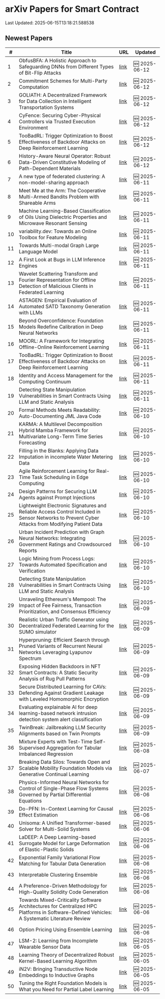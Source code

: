 # arXiv Papers for Smart Contract

Last Updated: 2025-06-15T13:18:21.588538

## Newest Papers

|\#|Title|URL|Updated|
|---|---|---|---|
|1|ObfusBFA: A Holistic Approach to Safeguarding DNNs from Different Types of Bit-Flip Attacks|[link](http://arxiv.org/abs/2506.10744v1)|🆕 2025-06-12|
|2|Commitment Schemes for Multi-Party Computation|[link](http://arxiv.org/abs/2506.10721v1)|🆕 2025-06-12|
|3|GOLIATH: A Decentralized Framework for Data Collection in Intelligent Transportation Systems|[link](http://arxiv.org/abs/2506.10665v1)|🆕 2025-06-12|
|4|CyFence: Securing Cyber-Physical Controllers via Trusted Execution Environment|[link](http://arxiv.org/abs/2506.10638v1)|🆕 2025-06-12|
|5|TooBadRL: Trigger Optimization to Boost Effectiveness of Backdoor Attacks on Deep Reinforcement Learning|[link](http://arxiv.org/abs/2506.09562v2)|🆕 2025-06-12|
|6|History-Aware Neural Operator: Robust Data-Driven Constitutive Modeling of Path-Dependent Materials|[link](http://arxiv.org/abs/2506.10352v1)|🆕 2025-06-12|
|7|A new type of federated clustering: A non-model-sharing approach|[link](http://arxiv.org/abs/2506.10244v1)|🆕 2025-06-11|
|8|Meet Me at the Arm: The Cooperative Multi-Armed Bandits Problem with Shareable Arms|[link](http://arxiv.org/abs/2506.10127v1)|🆕 2025-06-11|
|9|Machine Learning-Based Classification of Oils Using Dielectric Properties and Microwave Resonant Sensing|[link](http://arxiv.org/abs/2506.09867v1)|🆕 2025-06-11|
|10|variability.dev: Towards an Online Toolbox for Feature Modeling|[link](http://arxiv.org/abs/2506.09845v1)|🆕 2025-06-11|
|11|Towards Multi-modal Graph Large Language Model|[link](http://arxiv.org/abs/2506.09738v1)|🆕 2025-06-11|
|12|A First Look at Bugs in LLM Inference Engines|[link](http://arxiv.org/abs/2506.09713v1)|🆕 2025-06-11|
|13|Wavelet Scattering Transform and Fourier Representation for Offline Detection of Malicious Clients in Federated Learning|[link](http://arxiv.org/abs/2506.09674v1)|🆕 2025-06-11|
|14|ASTAGEN: Empirical Evaluation of Automated SATD Taxonomy Generation with LLMs|[link](http://arxiv.org/abs/2506.09601v1)|🆕 2025-06-11|
|15|Beyond Overconfidence: Foundation Models Redefine Calibration in Deep Neural Networks|[link](http://arxiv.org/abs/2506.09593v1)|🆕 2025-06-11|
|16|MOORL: A Framework for Integrating Offline-Online Reinforcement Learning|[link](http://arxiv.org/abs/2506.09574v1)|🆕 2025-06-11|
|17|TooBadRL: Trigger Optimization to Boost Effectiveness of Backdoor Attacks on Deep Reinforcement Learning|[link](http://arxiv.org/abs/2506.09562v1)|🆕 2025-06-11|
|18|Identity and Access Management for the Computing Continuum|[link](http://arxiv.org/abs/2506.09559v1)|🆕 2025-06-11|
|19|Detecting State Manipulation Vulnerabilities in Smart Contracts Using LLM and Static Analysis|[link](http://arxiv.org/abs/2506.08561v2)|🆕 2025-06-11|
|20|Formal Methods Meets Readability: Auto-Documenting JML Java Code|[link](http://arxiv.org/abs/2506.09230v1)|🆕 2025-06-10|
|21|KARMA: A Multilevel Decomposition Hybrid Mamba Framework for Multivariate Long-Term Time Series Forecasting|[link](http://arxiv.org/abs/2506.08939v1)|🆕 2025-06-10|
|22|Filling in the Blanks: Applying Data Imputation in incomplete Water Metering Data|[link](http://arxiv.org/abs/2506.08882v1)|🆕 2025-06-10|
|23|Agile Reinforcement Learning for Real-Time Task Scheduling in Edge Computing|[link](http://arxiv.org/abs/2506.08850v1)|🆕 2025-06-10|
|24|Design Patterns for Securing LLM Agents against Prompt Injections|[link](http://arxiv.org/abs/2506.08837v1)|🆕 2025-06-10|
|25|Lightweight Electronic Signatures and Reliable Access Control Included in Sensor Networks to Prevent Cyber Attacks from Modifying Patient Data|[link](http://arxiv.org/abs/2506.08828v1)|🆕 2025-06-10|
|26|Urban Incident Prediction with Graph Neural Networks: Integrating Government Ratings and Crowdsourced Reports|[link](http://arxiv.org/abs/2506.08740v1)|🆕 2025-06-10|
|27|Logic Mining from Process Logs: Towards Automated Specification and Verification|[link](http://arxiv.org/abs/2506.08628v1)|🆕 2025-06-10|
|28|Detecting State Manipulation Vulnerabilities in Smart Contracts Using LLM and Static Analysis|[link](http://arxiv.org/abs/2506.08561v1)|🆕 2025-06-10|
|29|Unraveling Ethereum's Mempool: The Impact of Fee Fairness, Transaction Prioritization, and Consensus Efficiency|[link](http://arxiv.org/abs/2506.07988v1)|🆕 2025-06-09|
|30|Realistic Urban Traffic Generator using Decentralized Federated Learning for the SUMO simulator|[link](http://arxiv.org/abs/2506.07980v1)|🆕 2025-06-09|
|31|Hyperpruning: Efficient Search through Pruned Variants of Recurrent Neural Networks Leveraging Lyapunov Spectrum|[link](http://arxiv.org/abs/2506.07975v1)|🆕 2025-06-09|
|32|Exposing Hidden Backdoors in NFT Smart Contracts: A Static Security Analysis of Rug Pull Patterns|[link](http://arxiv.org/abs/2506.07974v1)|🆕 2025-06-09|
|33|Secure Distributed Learning for CAVs: Defending Against Gradient Leakage with Leveled Homomorphic Encryption|[link](http://arxiv.org/abs/2506.07894v1)|🆕 2025-06-09|
|34|Evaluating explainable AI for deep learning-based network intrusion detection system alert classification|[link](http://arxiv.org/abs/2506.07882v1)|🆕 2025-06-09|
|35|TwinBreak: Jailbreaking LLM Security Alignments based on Twin Prompts|[link](http://arxiv.org/abs/2506.07596v1)|🆕 2025-06-09|
|36|Mixture Experts with Test-Time Self-Supervised Aggregation for Tabular Imbalanced Regression|[link](http://arxiv.org/abs/2506.07033v1)|🆕 2025-06-08|
|37|Breaking Data Silos: Towards Open and Scalable Mobility Foundation Models via Generative Continual Learning|[link](http://arxiv.org/abs/2506.06694v1)|🆕 2025-06-07|
|38|Physics-Informed Neural Networks for Control of Single-Phase Flow Systems Governed by Partial Differential Equations|[link](http://arxiv.org/abs/2506.06188v1)|🆕 2025-06-06|
|39|Do-PFN: In-Context Learning for Causal Effect Estimation|[link](http://arxiv.org/abs/2506.06039v1)|🆕 2025-06-06|
|40|Unisoma: A Unified Transformer-based Solver for Multi-Solid Systems|[link](http://arxiv.org/abs/2506.06021v1)|🆕 2025-06-06|
|41|LaDEEP: A Deep Learning-based Surrogate Model for Large Deformation of Elastic-Plastic Solids|[link](http://arxiv.org/abs/2506.06001v1)|🆕 2025-06-06|
|42|Exponential Family Variational Flow Matching for Tabular Data Generation|[link](http://arxiv.org/abs/2506.05940v1)|🆕 2025-06-06|
|43|Interpretable Clustering Ensemble|[link](http://arxiv.org/abs/2506.05877v1)|🆕 2025-06-06|
|44|A Preference-Driven Methodology for High-Quality Solidity Code Generation|[link](http://arxiv.org/abs/2506.03006v2)|🆕 2025-06-06|
|45|Towards Mixed-Criticality Software Architectures for Centralized HPC Platforms in Software-Defined Vehicles: A Systematic Literature Review|[link](http://arxiv.org/abs/2506.05822v1)|🆕 2025-06-06|
|46|Option Pricing Using Ensemble Learning|[link](http://arxiv.org/abs/2506.05799v1)|🆕 2025-06-06|
|47|LSM-2: Learning from Incomplete Wearable Sensor Data|[link](http://arxiv.org/abs/2506.05321v1)|🆕 2025-06-05|
|48|Learning Theory of Decentralized Robust Kernel-Based Learning Algorithm|[link](http://arxiv.org/abs/2506.05215v1)|🆕 2025-06-05|
|49|iN2V: Bringing Transductive Node Embeddings to Inductive Graphs|[link](http://arxiv.org/abs/2506.05039v1)|🆕 2025-06-05|
|50|Tuning the Right Foundation Models is What you Need for Partial Label Learning|[link](http://arxiv.org/abs/2506.05027v1)|🆕 2025-06-05|
